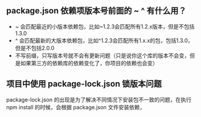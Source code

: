 ## package.json 依赖项版本号前面的 ~ ^ 有什么用？
+ ~ 会匹配最近的小版本依赖包，比如~1.2.3会匹配所有1.2.x版本，但是不包括1.3.0
+ ^ 会匹配最新的大版本依赖包，比如^1.2.3会匹配所有1.x.x的包，包括1.3.0，但是不包括2.0.0
+ 不写前缀，只写版本号就不会有更新问题（只是说你这个库的版本不会变，但是如果第三方的依赖库的依赖变化了，你项目的依赖也会变）

## 项目中使用 package-lock.json 锁版本问题
package-lock.json 的出现是为了解决不同情况下安装包不一致的问题，在执行 npm install 的时候，会根据 package.json 文件安装依赖，